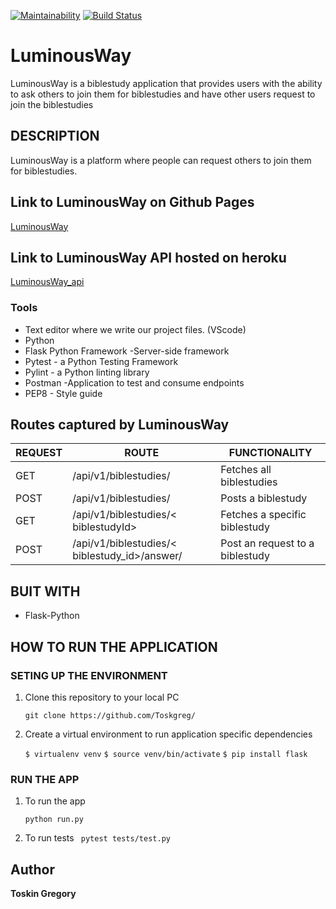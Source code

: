 [![Maintainability](https://api.codeclimate.com/v1/badges/f43594f06739f1de6901/maintainability)](https://codeclimate.com/github/Toskgreg/LuminousWayy/maintainability)
[![Build Status](https://travis-ci.org/Toskgreg/LuminousWayy.svg?branch=master)](https://travis-ci.org/Toskgreg/LuminousWayy)
# LuminousWay
LuminousWay is a biblestudy application that provides users with the ability to ask others to join them for biblestudies and have other users request to join the biblestudies

## DESCRIPTION

LuminousWay is a platform where people can request others to join them for biblestudies.

## Link to LuminousWay on Github Pages

[LuminousWay](https://toskgreg.github.io/LuminousWay/)

## Link to LuminousWay API hosted on heroku

[LuminousWay_api](https://LuminousWay12.herokuapp.com/api/v1/biblestudies/)

### Tools

* Text editor where we write our project files. (VScode)
* Python
* Flask Python Framework -Server-side framework
* Pytest - a Python Testing Framework
* Pylint - a Python linting library 
* Postman -Application to test and consume endpoints
* PEP8 - Style guide

## Routes captured by LuminousWay

 REQUEST | ROUTE | FUNCTIONALITY
 ------- | ----- | -------------
 GET | /api/v1/biblestudies/ | Fetches all biblestudies
 POST | /api/v1/biblestudies/ | Posts a biblestudy
 GET | /api/v1/biblestudies/< biblestudyId> | Fetches a specific biblestudy
 POST | /api/v1/biblestudies/< biblestudy_id>/answer/ | Post an request to a biblestudy


## BUIT WITH

 * Flask-Python

## HOW TO RUN THE APPLICATION

 ### SETING UP THE ENVIRONMENT
 
 1. Clone this repository to your local PC

    ` git clone https://github.com/Toskgreg/ `

 2. Create a virtual environment to run application specific dependencies

    ` $ virtualenv venv `
    ` $ source venv/bin/activate `
    ` $ pip install flask `

 ### RUN THE APP

 1. To run the app

    ` python run.py `

 2. To run tests
    `  pytest tests/test.py `
## Author

**Toskin Gregory**
